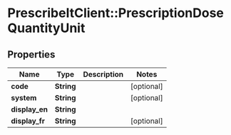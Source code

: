 # PrescribeItClient::PrescriptionDoseQuantityUnit

## Properties
Name | Type | Description | Notes
------------ | ------------- | ------------- | -------------
**code** | **String** |  | [optional] 
**system** | **String** |  | [optional] 
**display_en** | **String** |  | 
**display_fr** | **String** |  | [optional] 

